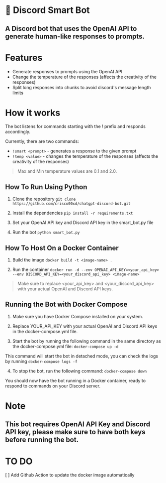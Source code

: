 # 🤖 Discord Smart Bot
## A Discord bot that uses the OpenAI API to generate human-like responses to prompts.

# Features
- Generate responses to prompts using the OpenAI API
- Change the temperature of the responses (affects the creativity of the responses)
- Split long responses into chunks to avoid discord's message length limits

# How it works
The bot listens for commands starting with the ! prefix and responds accordingly.

Currently, there are two commands:

- `!smart <prompt>` - generates a response to the given prompt
- `!temp <value>` - changes the temperature of the responses (affects the creativity of the responses)

> Max and Min temperature values are 0.1 and 2.0.

## How To Run Using Python

1. Clone the repository
```git clone https://github.com/crisco00xd/chatgpt-discord-bot.git```

2. Install the dependencies
```pip install -r requirements.txt```

3. Set your OpenAI API key and Discord API key in the smart_bot.py file

4. Run the bot
```python smart_bot.py```

## How To Host On a Docker Container

1. Build the image
```docker build -t <image-name> . ```

2. Run the container
```docker run -d --env OPENAI_API_KEY=<your_api_key> --env DISCORD_API_KEY=<your_discord_api_key> <image-name>```

> Make sure to replace <your_api_key> and <your_discord_api_key> with your actual OpenAI and Discord API keys.

## Running the Bot with Docker Compose

1. Make sure you have Docker Compose installed on your system.

2. Replace YOUR_API_KEY with your actual OpenAI and Discord API keys in the docker-compose.yml file.

3. Start the bot by running the following command in the same directory as the docker-compose.yml file:
```docker-compose up -d```

This command will start the bot in detached mode, you can check the logs by running `docker-compose logs -f`

4. To stop the bot, run the following command:
```docker-compose down```

You should now have the bot running in a Docker container, ready to respond to commands on your Discord server.




# Note
## This bot requires OpenAI API Key and Discord API key, please make sure to have both keys before running the bot.


# TO DO

[ ] Add Github Action to update the docker image automatically

